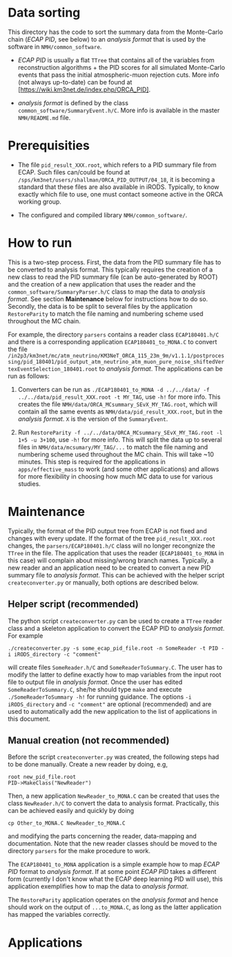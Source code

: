 Data sorting
============
This directory has the code to sort the summary data from the Monte-Carlo chain (*ECAP PID*, see below) to an *analysis format* that is used by the software in `NMH/common_software`.

* *ECAP PID* is usually a flat `TTree` that contains all of the variables from reconstruction algorithms + the PID scores for all simulated Monte-Carlo events that pass the initial atmospheric-muon rejection cuts. More info (not always up-to-date) can be found at [https://wiki.km3net.de/index.php/ORCA_PID]. 

* *analysis format* is defined by the class `common_software/SummaryEvent.h/C`. More info is available in the master `NMH/README.md` file.

Prerequisities
==============
* The file `pid_result_XXX.root`, which refers to a PID summary file from ECAP. Such files can/could be found at `/sps/km3net/users/shallman/ORCA_PID_OUTPUT/04_18`, it is becoming a standard that these files are also available in iRODS. Typically, to know exactly which file to use, one must contact someone active in the ORCA working group.

* The configured and compiled library `NMH/common_software/`.

How to run
==========

This is a two-step process. First, the data from the PID summary file has to be converted to analysis format. This typically requires the creation of a new class to read the PID summary file (can be auto-generated by ROOT) and the creation of a new application that uses the reader and the `common_software/SummaryParser.h/C` class to map the data to *analysis format*. See section **Maintenance** below for instructions how to do so. Secondly, the data is to be split to several files by the application `RestoreParity` to match the file naming and numbering scheme used throughout the MC chain.

For example, the directory `parsers` contains a reader class `ECAP180401.h/C` and there is a corresponding application `ECAP180401_to_MONA.C` to convert the file `/in2p3/km3net/mc/atm_neutrino/KM3NeT_ORCA_115_23m_9m/v1.1.1/postprocessing/pid_180401/pid_output_atm_neutrino_atm_muon_pure_noise_shiftedVertexEventSelection_180401.root` to *analysis format*. The applications can be run as follows:

1. Converters can be run as `./ECAP180401_to_MONA -d ../../data/ -f ../../data/pid_result_XXX.root -t MY_TAG`, use `-h!` for more info. This creates the file `NMH/data/ORCA_MCsummary_SEvX_MY_TAG.root`, which will contain all the same events as `NMH/data/pid_result_XXX.root`, but in the *analysis format*. `X` is the version of the `SummaryEvent`.
   
2. Run `RestoreParity -f ../../data/ORCA_MCsummary_SEvX_MY_TAG.root -l 1+5 -u 3+100`, use `-h!` for more info. This will split the data up to several files in `NMH/data/mcsumary/MY_TAG/...` to match the file naming and numbering scheme used throughout the MC chain. This will take ~10 minutes. This step is required for the applications in `apps/effective_mass` to work (and some other applications) and allows for more flexibility in choosing how much MC data to use for various studies.

Maintenance
===========

Typically, the format of the PID output tree from ECAP is not fixed and changes with every update. If the format of the tree `pid_result_XXX.root` changes, the `parsers/ECAP180401.h/C` class will no longer recongnize the `TTree` in the file. The application that uses the reader (`ECAP180401_to_MONA` in this case) will complain about missing/wrong branch names. Typically, a new reader and an application need to be created to convert a new PID summary file to *analysis format*. This can be achieved with the helper script `createconverter.py` or manually, both options are described below.

Helper script (recommended)
-------------
The python script `createconverter.py` can be used to create a `TTree` reader class and a skeleton application to convert the ECAP PID to *analysis format*. For example
~~~
./createconverter.py -s some_ecap_pid_file.root -n SomeReader -t PID -i iRODS_directory -c "comment"
~~~ 
will create files `SomeReader.h/C` and `SomeReaderToSummary.C`. The user has to modify the latter to define exactly how to map variables from the input root file to output file in *analysis format*. Once the user has edited `SomeReaderToSummary.C`, she/he should type `make` and execute `./SomeReaderToSummary -h!` for running guidance. The options `-i iRODS_directory` and `-c "comment"` are optional (recommended) and are used to automatically add the new application to the list of applications in this document.

Manual creation (not recommended)
----------------
Before the script `createconverter.py` was created, the following steps had to be done manually. Create a new reader by doing, e.g,
~~~
root new_pid_file.root
PID->MakeClass("NewReader")
~~~
Then, a new application `NewReader_to_MONA.C` can be created that uses the class `NewReader.h/C` to convert the data to analysis format. Practically, this can be achieved easily and quickly by doing
~~~
cp Other_to_MONA.C NewReader_to_MONA.C
~~~
and modifying the parts concerning the reader, data-mapping and documentation. Note that the new reader classes should be moved to the directory `parsers` for the make procedure to work.

The `ECAP180401_to_MONA` application is a simple example how to map *ECAP PID* format to *analysis format*. If at some point *ECAP PID* takes a different form (currently I don't know what the ECAP deep learning PID will use), this application exemplifies how to map the data to *analysis format*.

The `RestoreParity` application operates on the *analysis format* and hence should work on the output of `...to_MONA.C`, as long as the latter application has mapped the variables correctly.

Applications
=============
